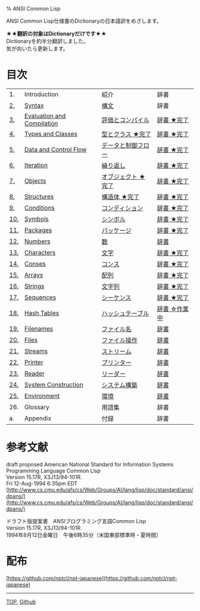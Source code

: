 % ANSI Common Lisp

ANSI Common Lisp仕様書のDictionaryの日本語訳をめざします。

**★★翻訳の対象はDictionaryだけです★★**  
Dictionaryを約半分翻訳しました。  
気が向いたら更新します。

# 目次

|    |    |    |    |
|:---|:---|:---|:---|
|1.|Introduction|紹介|辞書|
|[2.](2.html)|[Syntax](2.html)|[構文](2.html)|辞書|
|[3.](3.html)|[Evaluation and Compilation](3.html)|[評価とコンパイル](3.html)|[辞書 ★完了](3.8.html)|
|[4.](4.html)|[Types and Classes](4.html)|[型とクラス ★完了](4.html)|[辞書 ★完了](4.4.html)|
|[5.](5.html)|[Data and Control Flow](5.html)|[データと制御フロー](5.html)|[辞書 ★完了](5.3.html)|
|[6.](6.html)|[Iteration](6.html)|[繰り返し](6.html)|[辞書 ★完了](6.2.html)|
|[7.](7.html)|[Objects](7.html)|[オブジェクト ★完了](7.html)|[辞書 ★完了](7.7.html)|
|[8.](8.html)|[Structures](8.html)|[構造体 ★完了](8.html)|[辞書 ★完了](8.1.html)|
|[9.](9.html)|[Conditions](9.html)|[コンディション](9.html)|[辞書 ★完了](9.2.html)|
|[10.](10.html)|[Symbols](10.html)|[シンボル](10.html)|[辞書 ★完了](10.2.html)|
|[11.](11.html)|[Packages](11.html)|[パッケージ](11.html)|[辞書 ★完了](11.2.html)|
|[12.](12.html)|[Numbers](12.html)|[数](12.html)|[辞書](12.2.html)|
|[13.](13.html)|[Characters](13.html)|[文字](13.html)|[辞書 ★完了](13.2.html)|
|[14.](14.html)|[Conses](14.html)|[コンス](14.html)|[辞書 ★完了](14.2.html)|
|[15.](15.html)|[Arrays](15.html)|[配列](15.html)|[辞書 ★完了](15.2.html)|
|[16.](16.html)|[Strings](16.html)|[文字列](16.html)|[辞書 ★完了](16.2.html)|
|[17.](17.html)|[Sequences](17.html)|[シーケンス](17.html)|[辞書 ★完了](17.3.html)|
|[18.](18.html)|[Hash Tables](18.html)|[ハッシュテーブル](18.html)|[辞書 ☆作業中](18.2.html)|
|[19.](19.html)|[Filenames](19.html)|[ファイル名](19.html)|[辞書](19.4.html)|
|[20.](20.html)|[Files](20.html)|[ファイル操作](20.html)|[辞書](20.2.html)|
|[21.](21.html)|[Streams](21.html)|[ストリーム](21.html)|[辞書](21.2.html)|
|[22.](22.html)|[Printer](22.html)|[プリンター](22.html)|[辞書](22.4.html)|
|[23.](23.html)|[Reader](23.html)|[リーダー](23.html)|[辞書](23.2.html)|
|[24.](24.html)|[System Construction](24.html)|[システム構築](24.html)|[辞書](24.2.html)|
|[25.](25.html)|[Environment](25.html)|[環境](25.html)|[辞書](25.2.html)|
|26.|Glossary|用語集|辞書|
|a.|Appendix|付録|辞書|

# 参考文献

draft proposed American National Standard for Information Systems  
Programming Language Common Lisp  
Version 15.17R, X3J13/94-101R.  
Fri 12-Aug-1994 6:35pm EDT  
[http://www.cs.cmu.edu/afs/cs/Web/Groups/AI/lang/lisp/doc/standard/ansi/dpans/](http://www.cs.cmu.edu/afs/cs/Web/Groups/AI/lang/lisp/doc/standard/ansi/dpans/)

ドラフト版提案書　ANSIプログラミング言語Common Lisp  
Version 15.17R, X3J13/94-101R.  
1994年8月12日金曜日　午後6時35分（米国東部標準時・夏時間）

# 配布

[https://github.com/nptcl/npt-japanese](https://github.com/nptcl/npt-japanese)


---
[TOP](index.html),  [Github](https://github.com/nptcl/npt-japanese)

